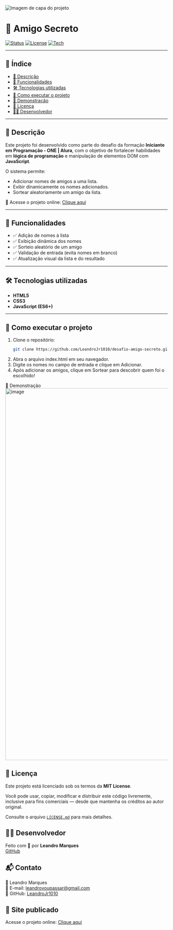 ![Imagem de capa do projeto](https://copilot.microsoft.com/th/id/BCO.597c03a1-58f1-451f-981c-f7d97674d8d4.png)

# 🎁 Amigo Secreto

[![Status](https://img.shields.io/badge/status-em%20desenvolvimento-green)](https://github.com/LeandroJr1010/desafio-amigo-secreto)
[![License](https://img.shields.io/badge/license-MIT-lightgrey)](https://opensource.org/licenses/MIT)
[![Tech](https://img.shields.io/badge/feito%20com-HTML%2FCSS%2FJS-blue)](#tecnologias-utilizadas)

---

## 🧭 Índice

- [📌 Descrição](#descrição)
- [🧠 Funcionalidades](#funcionalidades)
- [🛠️ Tecnologias utilizadas](#tecnologias-utilizadas)
- [🚀 Como executar o projeto](#como-executar-o-projeto)
- [📸 Demonstração](#demonstração)
- [📄 Licença](#licença)
- [👨‍💻 Desenvolvedor](#desenvolvedor)

---

## 📌 Descrição

Este projeto foi desenvolvido como parte do desafio da formação **Iniciante em Programação - ONE | Alura**, com o objetivo de fortalecer habilidades em **lógica de programação** e manipulação de elementos DOM com **JavaScript**.

O sistema permite:
- Adicionar nomes de amigos a uma lista.
- Exibir dinamicamente os nomes adicionados.
- Sortear aleatoriamente um amigo da lista.

🔗 Acesse o projeto online: [Clique aqui](https://leandrojr1010.github.io/desafio-amigo-secreto/)

---

## 🧠 Funcionalidades

- ✅ Adição de nomes à lista
- ✅ Exibição dinâmica dos nomes
- ✅ Sorteio aleatório de um amigo
- ✅ Validação de entrada (evita nomes em branco)
- ✅ Atualização visual da lista e do resultado

---

## 🛠️ Tecnologias utilizadas

- **HTML5**
- **CSS3**
- **JavaScript (ES6+)**

---

## 🚀 Como executar o projeto

1. Clone o repositório:
   ```bash
   git clone https://github.com/LeandroJr1010/desafio-amigo-secreto.git
2. Abra o arquivo index.html em seu navegador.
3. Digite os nomes no campo de entrada e clique em Adicionar.
4. Após adicionar os amigos, clique em Sortear para descobrir quem foi o escolhido!

📸 Demonstração
<img width="1659" height="1156" alt="image" src="https://github.com/user-attachments/assets/7db32652-77ba-482f-8ff1-420dd09e6828" />

## 📄 Licença

Este projeto está licenciado sob os termos da **MIT License**.

Você pode usar, copiar, modificar e distribuir este código livremente, inclusive para fins comerciais — desde que mantenha os créditos ao autor original.

Consulte o arquivo [`LICENSE.md`](LICENSE.md) para mais detalhes.


## 👨‍💻 Desenvolvedor

Feito com 💙 por **Leandro Marques**  
[GitHub](https://github.com/LeandroJr1010)

## 📬 Contato

👤 Leandro Marques  
📧 E-mail: [leandrovoupassar@gmail.com](mailto:leandrovoupassar@gmail.com)  
🔗 GitHub: [LeandroJr1010](https://github.com/LeandroJr1010)


## 🔗 Site publicado

Acesse o projeto online: [Clique aqui](https://leandrojr1010.github.io/desafio-amigo-secreto/)
